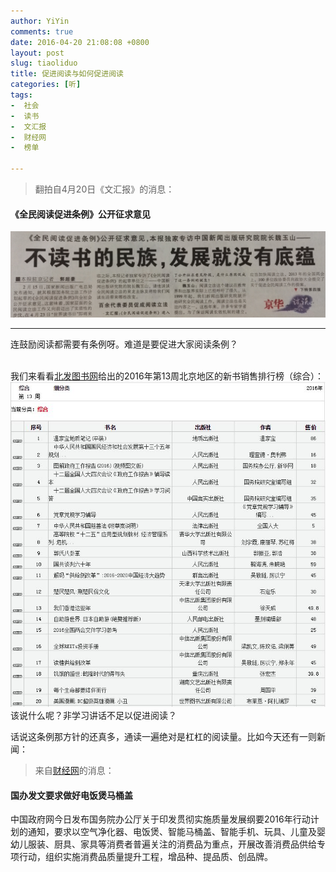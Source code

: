 ```yaml
---
author: YiYin
comments: true
date: 2016-04-20 21:08:08 +0800
layout: post
slug: tiaoliduo
title: 促进阅读与如何促进阅读
categories: [听]
tags: 
-  社会
-  读书
-  文汇报
-  财经网
-  榜单

---
```


<blockquote>翻拍自4月20日《文汇报》的消息：</blockquote>

#### 《全民阅读促进条例》公开征求意见

![](/public/images/newspaper/yuedutiaoli.jpg)

<hr/>
<div class="commentsonquote">
<div class="yiyin">
连鼓励阅读都需要有条例呀。难道是要促进大家阅读条例？<br/><br/>

我们来看看<a href="http://info.beifabook.com/bjnewbook.aspx?kind=%E7%BB%BC%E5%90%88&storename=%E5%8C%97%E4%BA%AC%E5%9C%B0%E5%8C%BA%E6%96%B0%E4%B9%A6" target="_blank" >北发图书网</a>给出的2016年第13周北京地区的新书销售排行榜（综合）：<br/>
<img src="/public/images/newspaper/zonghe.JPG">
该说什么呢？非学习讲话不足以促进阅读？

话说这条例那方针的还真多，通读一遍绝对是杠杠的阅读量。比如今天还有一则新闻：

<blockquote>来自<a href="http://politics.caijing.com.cn/20160420/4107930.shtml">财经网</a>的消息：</blockquote>

<h4>国办发文要求做好电饭煲马桶盖</h4>

中国政府网今日发布国务院办公厅关于印发贯彻实施质量发展纲要2016年行动计划的通知，要求以空气净化器、电饭煲、智能马桶盖、智能手机、玩具、儿童及婴幼儿服装、厨具、家具等消费者普遍关注的消费品为重点，开展改善消费品供给专项行动，组织实施消费品质量提升工程，增品种、提品质、创品牌。

</div>
</div>

